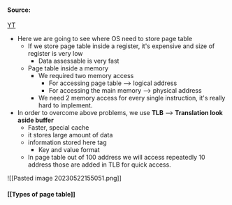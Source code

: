 #### Source:
[YT](https://www.youtube.com/watch?v=j0IqYWyBAKE&list=PLXj4XH7LcRfDrdQuJTHIPmKMpa7eYVaPm&index=54)

* Here we are going to see where OS need to store page table
	* If we store page table inside a register, it's expensive and size of register is very low
		* Data assessable is very fast
	* Page table inside a memory
		* We required two memory access
			* For accessing page table --> logical address
			* For accessing the main memory --> physical address
		* We need 2 memory access for every single instruction, it's really hard to implement.
* In order to overcome above problems, we use **TLB** --> **Translation look aside buffer**
	* Faster, special cache
	* it stores large amount of data
	* information stored here tag
		* Key and value format
	* In page table out of 100 address we will access repeatedly 10 address those are added in TLB for quick access.

![[Pasted image 20230522155051.png]]


#### [[Types of page table]]

